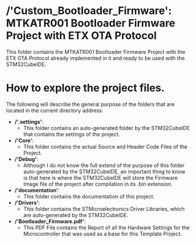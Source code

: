 # /'Custom_Bootloader_Firmware': MTKATR001 Bootloader Firmware Project with ETX OTA Protocol

This folder contains the MTKATR001 Bootloader Firmware Project with the ETX OTA Protocol already implemented in it and
ready to be used with the STM32CubeIDE.

# How to explore the project files.
The following will describe the general purpose of the folders that are located in the current directory address:

- **/'.settings'**:
  - This folder contains an auto-generated folder by the STM32CubeIDE that contains the settings of the project.
- **/'Core'**:
  - This folder contains the actual Source and Header Code Files of the Project.
- **/'Debug'**:
  - Although I do not know the full extend of the purpose of this folder auto-generated by the STM32CubeIDE, an important thing to know is that here is where the STM32CubeIDE will store the Firmware Image file of the project after compilation in its .bin extension.
- **/'documentation'**:
  - This folder contains the documentation of this project.
- **/'Drivers'**:
  - This folder contains the STMicroelectronics Driver Libraries, which are auto-generated by the STM32CubeIDE.
- **/'Bootloader_Firmware.pdf'**:
  - This PDF File contains the Report of all the Hardware Settings for the Microcontroller that was used as a base for this Template Project.
